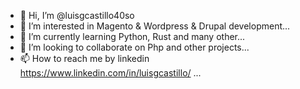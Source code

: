 - 👋 Hi, I’m @luisgcastillo40so
- 👀 I’m interested in Magento & Wordpress & Drupal development...
- 🌱 I’m currently learning Python, Rust and many other...
- 💞️ I’m looking to collaborate on Php and other projects...
- 📫 How to reach me by linkedin https://www.linkedin.com/in/luisgcastillo/ ...

<!---
luisgcastillo40so/luisgcastillo40so is a ✨ special ✨  repository because its `README.md` (this file) appears on your GitHub profile.
You can click the Preview link to take a look at your changes.
--->
